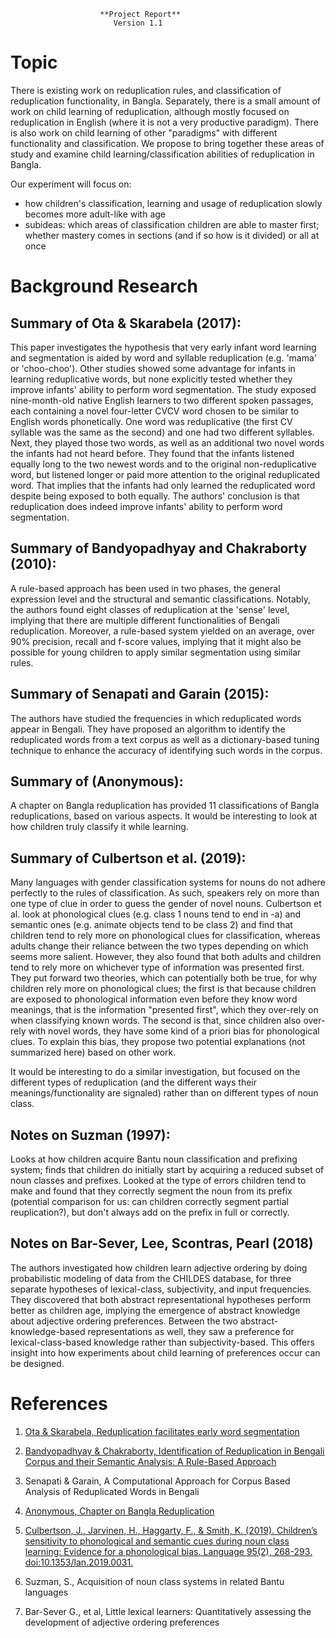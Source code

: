    <!-- <meta charset="utf-8" emacsmode="-*- markdown -*-"> <link rel="stylesheet" href="https://casual-effects.com/markdeep/latest/journal.css?"> -->

                        **Project Report**
                           Version 1.1

# Topic

There is existing work on reduplication rules, and classification of reduplication functionality, in Bangla. Separately, there is a small amount of work on child learning of reduplication, although mostly focused on reduplication in English (where it is not a very productive paradigm). There is also work on child learning of other "paradigms" with different functionality and classification. We propose to bring together these areas of study and examine child learning/classification abilities of reduplication in Bangla.

Our experiment will focus on:

-   how children's classification, learning and usage of reduplication slowly becomes more adult-like with age
-   subideas: which areas of classification children are able to master first; whether mastery comes in sections (and if so how is it divided) or all at once

<!-- /can do something about is reduplication its own thing, or is it specific to aspects, broken down by functionality and parts of speech? ft. Bangla/ -->

# Background Research

## Summary of Ota & Skarabela (2017):

This paper investigates the hypothesis that
very early infant word learning and segmentation is aided by word and syllable
reduplication (e.g. 'mama' or 'choo-choo'). Other studies showed some advantage
for infants in learning reduplicative words, but none explicitly tested whether
they improve infants' ability to perform word segmentation. The study exposed
nine-month-old native English learners to two different spoken passages,
each containing a novel four-letter CVCV word chosen to be similar to English words
phonetically. One word was reduplicative (the first CV syllable was the same as
the second) and one had two different syllables. Next, they played those two words,
as well as an additional two novel words the infants had not heard before.
They found that the infants listened equally long to the two newest words and
to the original non-reduplicative word, but listened longer
or paid more attention to the original reduplicated word.
That implies that the infants had only learned the reduplicated word despite
being exposed to both equally. The authors' conclusion is that reduplication
does indeed improve infants' ability to perform word segmentation.

## Summary of Bandyopadhyay and Chakraborty (2010):

A rule-based approach has been used in two phases,
the general expression level and the structural and semantic classifications. Notably, the authors
found eight classes of reduplication at the 'sense' level, implying that there are multiple
different functionalities of Bengali reduplication. Moreover, a rule-based system yielded on an
average, over 90% precision, recall and f-score values, implying that it might also be
possible for young children to apply similar segmentation using similar rules.

## Summary of Senapati and Garain (2015):

The authors have studied
the frequencies in which reduplicated words appear in Bengali. They
have proposed an algorithm to identify the
reduplicated words from a text corpus as well as a dictionary-based tuning
technique to enhance the accuracy of identifying such words in the corpus.

## Summary of (Anonymous):

A chapter on Bangla reduplication has provided 11 classifications of Bangla reduplications, based
on various aspects. It would be interesting to look at how children truly classify it while
 learning.

## Summary of Culbertson et al. (2019):

Many languages with gender classification systems for nouns do not adhere perfectly to the rules
of classification. As such, speakers rely on more than one type of clue in order to guess the gender
of novel nouns. Culbertson et al. look at phonological clues (e.g. class 1 nouns tend to end in -a)
and semantic ones (e.g. animate objects tend to be class 2) and find that children tend to rely
more on phonological clues for classification, whereas adults change their reliance between the
two types depending on which seems more salient. However, they also found that both adults and
children tend to rely more on whichever type of information was presented first. They put forward
two theories, which can potentially both be true, for why children rely more on phonological clues;
the first is that
because children are exposed to phonological information even before they know word meanings, that
 is the information "presented first", which they over-rely on when classifying known words. The
  second is that, since children also over-rely with novel words, they have some kind of a priori
   bias for phonological clues. To explain this bias, they propose two potential explanations (not
 summarized here) based on other work.

It would be interesting to do a similar investigation, but focused on the different types of
 reduplication (and the different ways their meanings/functionality are signaled) rather than on
  different types of noun class.

## Notes on Suzman (1997):

Looks at how children acquire Bantu noun classification and prefixing system; finds that children
 do initially start by acquiring a reduced subset of noun classes and prefixes. Looked at the type
  of errors children tend to make and found that they correctly segment the noun from its prefix
   (potential comparison for us: can children correctly segment partial reuplication?), but don't
    always add on the prefix in full or correctly.

## Notes on Bar-Sever, Lee, Scontras, Pearl (2018)

The authors investigated how children learn adjective ordering by doing probabilistic modeling of
data from the CHILDES database, for three separate hypotheses of lexical-class, subjectivity, and
input frequencies. They discovered that both abstract representational hypotheses perform better
as children age, implying the emergence of abstract knowledge about adjective ordering preferences.
Between the two abstract-knowledge-based representations as well, they saw a preference for
lexical-class-based knowledge rather than subjectivity-based. This offers insight into how
experiments about child learning of preferences occur can be designed.

# References

1.  [Ota & Skarabela, Reduplication facilitates early word segmentation](https://www.cambridge.org/core/services/aop-cambridge-core/content/view/2A63240D50D726E0AECF2D2B60077C62/S0305000916000660a.pdf/reduplication_facilitates_early_word_segmentation.pdf)

2.  [Bandyopadhyay & Chakraborty, Identification of Reduplication in Bengali Corpus and their
    Semantic Analysis: A Rule-Based Approach](https://www.aclweb.org/anthology/W10-3710.pdf)

3.  Senapati & Garain, A Computational Approach for Corpus Based Analysis
    of Reduplicated Words in Bengali

4.  [Anonymous, Chapter on Bangla Reduplication](https://shodhganga.inflibnet.ac.in/bitstream/10603/155455/8/08_chapter%204.pdf)

5.  [Culbertson, J., Jarvinen, H., Haggarty, F., & Smith, K. (2019). Children’s sensitivity to phonological and semantic cues during noun class learning: Evidence for a phonological bias. Language 95(2), 268-293. doi:10.1353/lan.2019.0031.](https://muse.jhu.edu/article/727837)

6.  Suzman, S., Acquisition of noun class systems in related Bantu languages

7.  Bar-Sever G., et al, Little lexical learners: Quantitatively assessing the
    development of adjective ordering preferences

<!-- <style class="fallback">body{visibility:hidden}</style><script>markdeepOptions={tocStyle:'long'};</script> -->

<!-- Markdeep: -->

<!-- <script src="https://casual-effects.com/markdeep/latest/markdeep.min.js?" charset="utf-8"></script> -->
